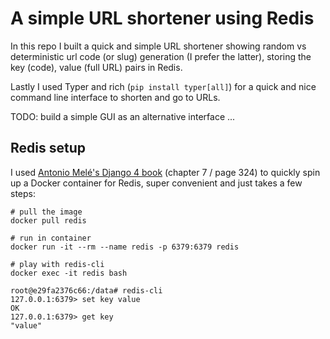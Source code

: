 # A simple URL shortener using Redis

In this repo I built a quick and simple URL shortener showing random vs deterministic url code (or slug) generation (I prefer the latter), storing the key (code), value (full URL) pairs in Redis. 

Lastly I used Typer and rich (`pip install typer[all]`) for a quick and nice command line interface to shorten and go to URLs. 

TODO: build a simple GUI as an alternative interface ...

## Redis setup

I used [Antonio Melé's Django 4 book](https://www.amazon.es/Django-Example-powerful-reliable-applications-ebook/dp/B09YS5NHX9/) (chapter 7 / page 324) to quickly spin up a Docker container for Redis, super convenient and just takes a few steps:

```
# pull the image
docker pull redis

# run in container
docker run -it --rm --name redis -p 6379:6379 redis

# play with redis-cli
docker exec -it redis bash

root@e29fa2376c66:/data# redis-cli
127.0.0.1:6379> set key value
OK
127.0.0.1:6379> get key
"value"
```
